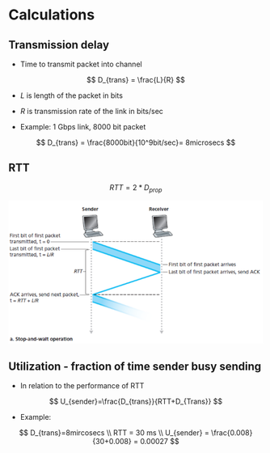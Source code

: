 # Calculations 

## Transmission delay
- Time to transmit packet into channel

$$
D_{trans} = \frac{L}{R}
$$

- $L$ is length of the packet in bits
- $R$ is transmission rate of the link in bits/sec

- Example: 1 Gbps link, 8000 bit packet

$$
D_{trans} = \frac{8000bit}{10^9bit/sec}= 8microsecs
$$

## RTT


$$
RTT = 2*D_{prop}
$$

![](pics/rtt.png)

## Utilization - fraction of time sender busy sending

- In relation to the performance of RTT

$$
U_{sender}=\frac{D_{trans}}{RTT+D_{Trans}}
$$

- Example: 

$$
D_{trans}=8mircosecs \\
RTT = 30 ms \\
U_{sender} = \frac{0.008}{30+0.008} = 0.00027
$$



